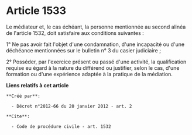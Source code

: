 # Article 1533

Le médiateur et, le cas échéant, la personne mentionnée au second alinéa de l'article 1532, doit satisfaire aux conditions
suivantes : 

1° Ne pas avoir fait l'objet d'une condamnation, d'une incapacité ou d'une déchéance mentionnées sur le bulletin n° 3 du
casier judiciaire ; 

2° Posséder, par l'exercice présent ou passé d'une activité, la qualification requise eu égard à la nature du différend ou
justifier, selon le cas, d'une formation ou d'une expérience adaptée à la pratique de la médiation.

**Liens relatifs à cet article**

	**Créé par**:

	  - Décret n°2012-66 du 20 janvier 2012 - art. 2

	**Cite**:

	  - Code de procédure civile - art. 1532
